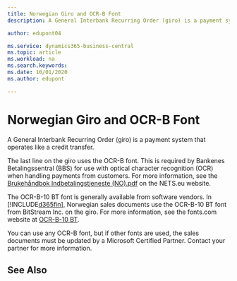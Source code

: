```yaml
---
title: Norwegian Giro and OCR-B Font
description: A General Interbank Recurring Order (giro) is a payment system that operates like a credit transfer.

author: edupont04

ms.service: dynamics365-business-central
ms.topic: article
ms.workload: na
ms.search.keywords:
ms.date: 10/01/2020
ms.author: edupont

---
```

# Norwegian Giro and OCR-B Font
A General Interbank Recurring Order (giro) is a payment system that operates like a credit transfer.  

The last line on the giro uses the OCR-B font. This is required by Bankenes Betalingssentral (BBS) for use with optical character recognition (OCR) when handling payments from customers. For more information, see the [Brukehåndbok Indbetalingstjeneste (NO).pdf](https://www.nets.eu/no-nb/SiteCollectionDocuments/Egiro/Brukehåndbok%20Innbetalingstjenestene%20(NO).pdf) on the NETS.eu website.  

The OCR-B-10 BT font is generally available from software vendors. In [!INCLUDE[d365fin](../../includes/d365fin_md.md)], Norwegian sales documents use the OCR-B-10 BT font from BitStream Inc. on the giro. For more information, see the fonts.com website at [OCR-B-10 BT](https://www.fonts.com/font/bitstream/ocr-b-bt/10).  

You can use any OCR-B font, but if other fonts are used, the sales documents must be updated by a Microsoft Certified Partner. Contact your partner for more information.  

## See Also
